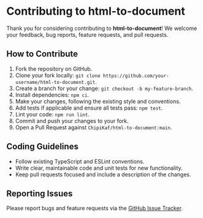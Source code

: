 # Contributing to html-to-document

Thank you for considering contributing to **html-to-document**! We welcome your feedback, bug reports, feature requests, and pull requests.

## How to Contribute

1. Fork the repository on GitHub.
2. Clone your fork locally: `git clone https://github.com/your-username/html-to-document.git`.
3. Create a branch for your change: `git checkout -b my-feature-branch`.
4. Install dependencies: `npm ci`.
5. Make your changes, following the existing style and conventions.
6. Add tests if applicable and ensure all tests pass: `npm test`.
7. Lint your code: `npm run lint`.
8. Commit and push your changes to your fork.
9. Open a Pull Request against `ChipiKaf/html-to-document:main`.

## Coding Guidelines

- Follow existing TypeScript and ESLint conventions.
- Write clear, maintainable code and unit tests for new functionality.
- Keep pull requests focused and include a description of the changes.

## Reporting Issues

Please report bugs and feature requests via the [GitHub Issue Tracker](https://github.com/ChipiKaf/html-to-document/issues).
